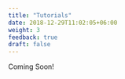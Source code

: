 ```yaml
---
title: "Tutorials"
date: 2018-12-29T11:02:05+06:00
weight: 3
feedback: true
draft: false
---
```


Coming Soon!